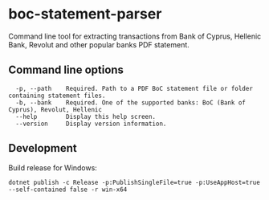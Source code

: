 # boc-statement-parser
Command line tool for extracting transactions from Bank of Cyprus, Hellenic Bank, Revolut and other popular banks PDF statement.

## Command line options
```
  -p, --path    Required. Path to a PDF BoC statement file or folder containing statement files.
  -b, --bank    Required. One of the supported banks: BoC (Bank of Cyprus), Revolut, Hellenic
  --help        Display this help screen.
  --version     Display version information.
```

## Development
Build release for Windows:
```
dotnet publish -c Release -p:PublishSingleFile=true -p:UseAppHost=true --self-contained false -r win-x64
```